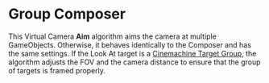 # Group Composer

This Virtual Camera **Aim** algorithm aims the camera at multiple GameObjects. Otherwise, it behaves identically to the Composer and has the same settings. If the Look At target is a [Cinemachine Target Group](CinemachineTargetGroup.html), the algorithm adjusts the FOV and the camera distance to ensure that the group of targets is framed properly.

